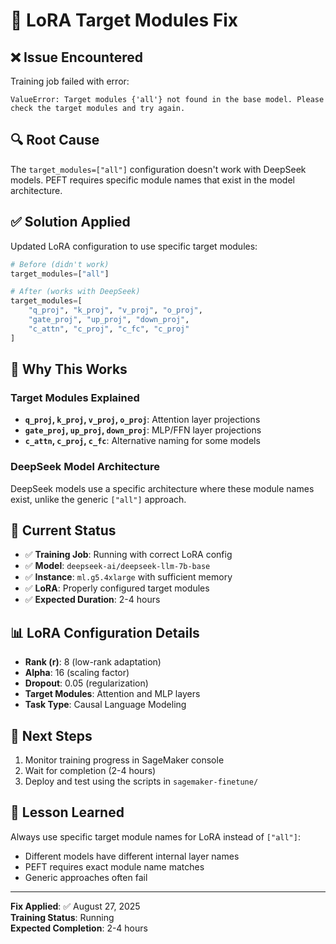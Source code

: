 # 🔧 LoRA Target Modules Fix

## ❌ **Issue Encountered**
Training job failed with error:
```
ValueError: Target modules {'all'} not found in the base model. Please check the target modules and try again.
```

## 🔍 **Root Cause**
The `target_modules=["all"]` configuration doesn't work with DeepSeek models. PEFT requires specific module names that exist in the model architecture.

## ✅ **Solution Applied**
Updated LoRA configuration to use specific target modules:

```python
# Before (didn't work)
target_modules=["all"]

# After (works with DeepSeek)
target_modules=[
    "q_proj", "k_proj", "v_proj", "o_proj",
    "gate_proj", "up_proj", "down_proj", 
    "c_attn", "c_proj", "c_fc", "c_proj"
]
```

## 🎯 **Why This Works**

### Target Modules Explained
- **`q_proj`, `k_proj`, `v_proj`, `o_proj`**: Attention layer projections
- **`gate_proj`, `up_proj`, `down_proj`**: MLP/FFN layer projections  
- **`c_attn`, `c_proj`, `c_fc`**: Alternative naming for some models

### DeepSeek Model Architecture
DeepSeek models use a specific architecture where these module names exist, unlike the generic `["all"]` approach.

## 🚀 **Current Status**
- ✅ **Training Job**: Running with correct LoRA config
- ✅ **Model**: `deepseek-ai/deepseek-llm-7b-base`
- ✅ **Instance**: `ml.g5.4xlarge` with sufficient memory
- ✅ **LoRA**: Properly configured target modules
- ✅ **Expected Duration**: 2-4 hours

## 📊 **LoRA Configuration Details**
- **Rank (r)**: 8 (low-rank adaptation)
- **Alpha**: 16 (scaling factor)
- **Dropout**: 0.05 (regularization)
- **Target Modules**: Attention and MLP layers
- **Task Type**: Causal Language Modeling

## 🎯 **Next Steps**
1. Monitor training progress in SageMaker console
2. Wait for completion (2-4 hours)
3. Deploy and test using the scripts in `sagemaker-finetune/`

## 📝 **Lesson Learned**
Always use specific target module names for LoRA instead of `["all"]`:
- Different models have different internal layer names
- PEFT requires exact module name matches
- Generic approaches often fail

---

**Fix Applied**: ✅ August 27, 2025  
**Training Status**: Running  
**Expected Completion**: 2-4 hours

